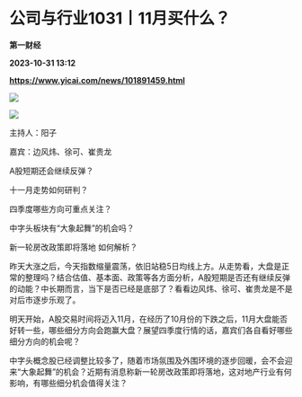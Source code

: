 # 公司与行业1031丨11月买什么？
**第一财经**

**2023-10-31 13:12**

**https://www.yicai.com/news/101891459.html**

![](https://imgcdn.yicai.com/uppics/slides/2023/10/f777846bf55836efa91c998d65762d04.jpg)

[![](https://imgcdn.yicai.com/uppics/images/2021/06/f82fd36f56308e8bdcf9eb48747315f5.jpg)](https://yktstatic.emoney.cn/ykthtml/app-download/)

主持人：阳子

嘉宾：边风炜、徐可、崔贵龙

A股短期还会继续反弹？

十一月走势如何研判？

四季度哪些方向可重点关注？

中字头板块有“大象起舞”的机会吗？

新一轮房改政策即将落地 如何解析？

昨天大涨之后，今天指数缩量震荡，依旧站稳5日均线上方。从走势看，大盘是正常的整理吗？结合估值、基本面、政策等各方面分析，A股短期是否还有继续反弹的动能？中长期而言，当下是否已经是底部了？看看边风炜、徐可、崔贵龙是不是对后市逐步乐观了。

明天开始，A股交易时间将迈入11月，在经历了10月份的下跌之后，11月大盘能否好转一些，哪些细分方向会跑赢大盘？展望四季度行情的话，嘉宾们各自看好哪些细分方向的机会呢？

中字头概念股已经调整比较多了，随着市场氛围及外围环境的逐步回暖，会不会迎来“大象起舞”的机会？近期有消息称新一轮房改政策即将落地，这对地产行业有何影响，有哪些细分机会值得关注？
